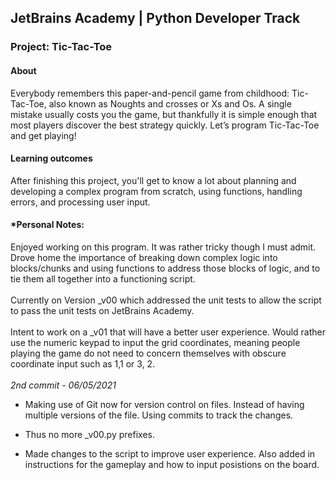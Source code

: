 ## JetBrains Academy | Python Developer Track

### Project: Tic-Tac-Toe

#### About
Everybody remembers this paper-and-pencil game from childhood: Tic-Tac-Toe, also known as Noughts and crosses or Xs and Os. A single mistake usually costs you the game, but thankfully it is simple enough that most players discover the best strategy quickly. Let’s program Tic-Tac-Toe and get playing!

#### Learning outcomes
After finishing this project, you'll get to know a lot about planning and developing a complex program from scratch, using functions, handling errors, and processing user input.

#### *Personal Notes:
Enjoyed working on this program. It was rather tricky though I must admit. Drove home the importance of breaking down complex logic into blocks/chunks and using functions to address those blocks of logic, and to tie them all together into a functioning script.
<br><br>
Currently on Version _v00 which addressed the unit tests to allow the script to pass the unit tests on JetBrains Academy.
<br><br>
Intent to work on a _v01 that will have a better user experience. Would rather use the numeric keypad to input the grid coordinates, meaning people playing the game do not need to concern themselves with obscure coordinate input such as 1,1 or 3, 2.
<br><br>
*2nd commit - 06/05/2021*

- Making use of Git now for version control on files. Instead of having multiple versions of the file. Using commits to track the changes.

- Thus no more _v00.py prefixes.

- Made changes to the script to improve user experience. Also added in instructions for the gameplay and how to input posistions on the board.
